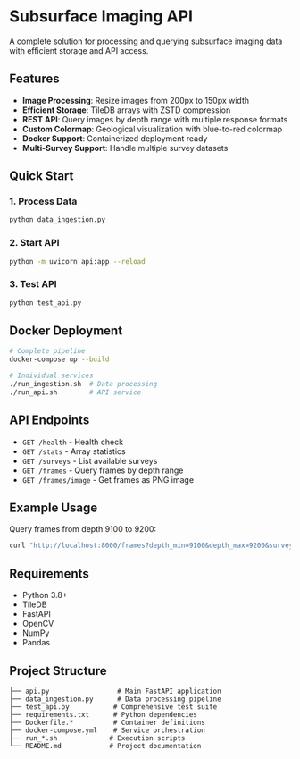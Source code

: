 # Subsurface Imaging API

A complete solution for processing and querying subsurface imaging data with efficient storage and API access.

## Features

- **Image Processing**: Resize images from 200px to 150px width
- **Efficient Storage**: TileDB arrays with ZSTD compression
- **REST API**: Query images by depth range with multiple response formats
- **Custom Colormap**: Geological visualization with blue-to-red colormap
- **Docker Support**: Containerized deployment ready
- **Multi-Survey Support**: Handle multiple survey datasets

## Quick Start

### 1. Process Data
```bash
python data_ingestion.py
```

### 2. Start API
```bash
python -m uvicorn api:app --reload
```

### 3. Test API
```bash
python test_api.py
```

## Docker Deployment

```bash
# Complete pipeline
docker-compose up --build

# Individual services
./run_ingestion.sh  # Data processing
./run_api.sh        # API service
```

## API Endpoints

- `GET /health` - Health check
- `GET /stats` - Array statistics
- `GET /surveys` - List available surveys
- `GET /frames` - Query frames by depth range
- `GET /frames/image` - Get frames as PNG image

## Example Usage

Query frames from depth 9100 to 9200:
```bash
curl "http://localhost:8000/frames?depth_min=9100&depth_max=9200&survey_id=1"
```

## Requirements

- Python 3.8+
- TileDB
- FastAPI
- OpenCV
- NumPy
- Pandas

## Project Structure

```
├── api.py                 # Main FastAPI application
├── data_ingestion.py      # Data processing pipeline
├── test_api.py           # Comprehensive test suite
├── requirements.txt      # Python dependencies
├── Dockerfile.*          # Container definitions
├── docker-compose.yml    # Service orchestration
├── run_*.sh             # Execution scripts
└── README.md            # Project documentation
```